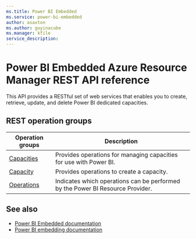 ```yaml
---
ms.title: Power BI Embedded
ms.service: power-bi-embedded
author: asaxton
ms.author: guyinacube
ms.manager: kfile
service_description:
---
```

# Power BI Embedded Azure Resource Manager REST API reference

This API provides a RESTful set of web services that enables you to create, retrieve, update, and delete Power BI dedicated capacities.

## REST operation groups

| Operation groups                                                                  | Description                                                                       |
|-----------------------------------------------------------------------------------|-----------------------------------------------------------------------------------|
| [Capacities](xref:management.azure.com.powerbiembedded.capacities) | Provides operations for managing capacities for use with Power BI. |
| [Capacity](xref:management.azure.com.powerbiembedded.capacities) | Provides operations to create a capacity. |
| [Operations](xref:management.azure.com.powerbiembedded.operations) | Indicates which operations can be performed by the Power BI Resource Provider. |

## See also

* [Power BI Embedded documentation](https://docs.microsoft.com/azure/power-bi-embedded/)
* [Power BI embedding documentation](https://powerbi.microsoft.com/documentation/powerbi-developer-embedding-content/)
